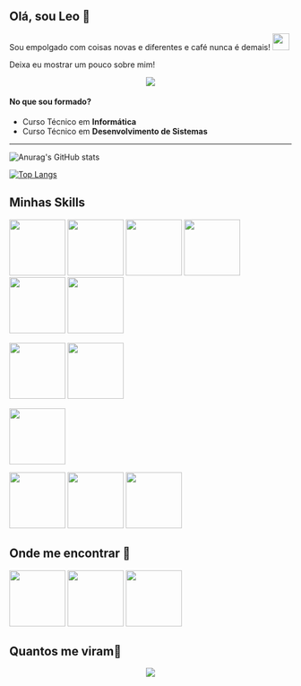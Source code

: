 ## Olá, sou Leo 👋

Sou empolgado com coisas novas e diferentes e café nunca é demais! <img src="https://i.pinimg.com/originals/aa/95/01/aa9501df489c885cce3f31b0fc6234ef.png" width="30" />

Deixa eu mostrar um pouco sobre mim!
<p align="center"><img src="https://acegif.com/wp-content/gifs/coffee-31.gif"></p>

#### No que sou formado? 
- Curso Técnico em **Informática**
- Curso Técnico em **Desenvolvimento de Sistemas**
---

![Anurag's GitHub stats](https://github-readme-stats.vercel.app/api?username=leoderigo&show_icons=true&theme=radical)


[![Top Langs](https://github-readme-stats.vercel.app/api/top-langs/?username=leoderigo&hide=hack&langs_count=5)](https://github.com/anuraghazra/github-readme-stats)

## Minhas Skills
<img src="https://cdn.jsdelivr.net/gh/devicons/devicon/icons/typescript/typescript-original.svg" width="100" height="100" /> <img src="https://cdn.jsdelivr.net/gh/devicons/devicon/icons/javascript/javascript-original.svg" width="100" height="100" /> <img src="https://cdn.jsdelivr.net/gh/devicons/devicon/icons/nodejs/nodejs-original.svg" width="100" height="100" /> <img src="https://cdn.jsdelivr.net/gh/devicons/devicon/icons/nestjs/nestjs-plain.svg"  width="100" height="100" /> <img src="https://cdn.jsdelivr.net/gh/devicons/devicon/icons/angularjs/angularjs-original.svg" width="100" height="100" /> <img src="https://cdn.jsdelivr.net/gh/devicons/devicon/icons/ionic/ionic-original.svg" width="100" height="100" />

<img src="https://cdn.jsdelivr.net/gh/devicons/devicon/icons/python/python-original.svg" width="100" height="100" /> <img src="https://cdn.jsdelivr.net/gh/devicons/devicon/icons/qt/qt-original.svg" width="100" height="100" />

<img src="https://cdn.jsdelivr.net/gh/devicons/devicon/icons/php/php-original.svg" width="100" height="100" />

<img src="https://cdn.jsdelivr.net/gh/devicons/devicon/icons/mysql/mysql-original.svg" width="100" height="100" /> <img src="https://cdn.jsdelivr.net/gh/devicons/devicon/icons/postgresql/postgresql-original.svg" width="100" height="100" /> <img src="https://cdn.jsdelivr.net/gh/devicons/devicon/icons/microsoftsqlserver/microsoftsqlserver-plain.svg" width="100" height="100" />

## Onde me encontrar 🧭
[<img src="https://cdn.jsdelivr.net/gh/devicons/devicon/icons/linkedin/linkedin-original.svg" width="100"/>](https://www.linkedin.com/in/leonardo-aliberti-derigo-47ab07187) [<img src="https://upload.wikimedia.org/wikipedia/commons/thumb/a/a5/Instagram_icon.png/1024px-Instagram_icon.png" width="100" height="100">](https://www.instagram.com/leo.derigo/) [<img src="https://upload.wikimedia.org/wikipedia/commons/thumb/e/ef/Stack_Overflow_icon.svg/768px-Stack_Overflow_icon.svg.png" width="100" height="100">](https://stackexchange.com/users/16909114/littlefish?tab=accounts)

## Quantos me viram🔭
<p align="center"> 
   <img alingn="center" src="https://profile-counter.glitch.me/leoderigo/count.svg" />
 </p>

